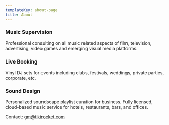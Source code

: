 ```yaml
---
templateKey: about-page
title: About
---
```

### Music Supervision

Professional consulting on all music related aspects of film, television, advertising, video games and emerging visual media platforms.

### Live Booking

Vinyl DJ sets for events including clubs, festivals, weddings, private parties, corporate, etc.

### Sound Design

Personalized soundscape playlist curation for business. Fully licensed, cloud-based music service for hotels, restaurants, bars, and offices.

Contact: [gm@tikirocket.com](mailto:gm@tikirocket.com)